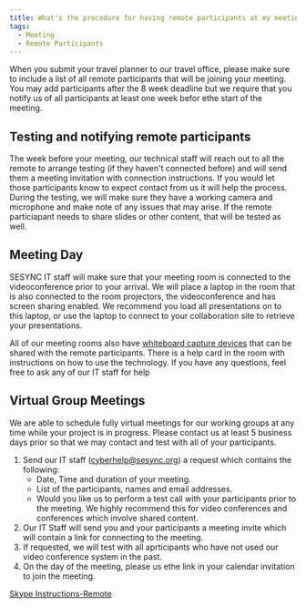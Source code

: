 ```yaml
---
title: What's the procedure for having remote participants at my meeting?
tags:
  - Meeting
  - Remote Participants
---
```


When you submit your travel planner to our travel office, please make sure to include a list of all remote participants that will be joining your meeting.
You may add participants after the 8 week deadline but we require that you notify us of all participants at least one week befor ethe start of the meeting.

## Testing and notifying remote participants

The week before your meeting, our technical staff will reach out to all the remote to arrange testing (if they haven't connected before) and will send them a meeting invitation with connection instructions. 
If you would let those participants know to expect contact from us it will help the process. During the testing, we will make sure they have a working camera and microphone and make note of any issues that may arise. 
If the remote particiapant needs to share slides or other content, that will be tested as well.

## Meeting Day

SESYNC IT staff will make sure that your meeting room is connected to the videoconference prior to your arrival. We will place a laptop in the room that is also connected to the room projectors, the videoconference and has screen sharing enabled. We recommend you load all presentations on to this laptop, or use the laptop to connect to your collaboration site to retrieve your presentations.

All of our meeting rooms also have [whiteboard capture devices](http://cyberhelp.sesync.org/quickstart/Using-eBeam.html) that can be shared with the remote participants. There is a help card in the room with instructions on how to use the technology. If you have any questions, feel free to ask any of our IT staff for help

## Virtual Group Meetings

We are able to schedule fully virtual meetings for our working groups at any time while your project is in progress. Please contact us at least 5 business days prior so that we may contact and test with all of your participants.

1. Send our IT staff (cyberhelp@sesync.org) a request which contains the following:
   * Date, Time and duration of your meeting.
   * List of the participants, names and email addresses.
   * Would you like us to perform a test call with your participants prior to the meeting. We highly recommend this for video conferences and conferences which involve shared content.
2. Our IT Staff will send you and your participants a meeting invite which will contain a link for connecting to the meeting.
3. If requested, we will test with all aprticipants who have not used our video conference system in the past.
4. On the day of the meeting, please us ethe link in your calendar invitation to join the meeting.

[Skype Instructions-Remote](/assets/images/roomdocs/Skype-for-Business-Instructions.pdf)
